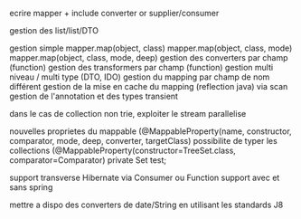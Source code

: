 ecrire mapper + include converter or supplier/consumer

gestion des list/list/DTO

gestion simple
mapper.map(object, class)
mapper.map(object, class, mode)
mapper.map(object, class, mode, deep)
gestion des converters par champ (function)
gestion des transformers par champ (function)
gestion multi niveau / multi type (DTO, IDO)
gestion du mapping par champ de nom différent
gestion de la mise en cache du mapping (reflection java) via scan
gestion de l'annotation et des types transient

dans le cas de collection non trie, exploiter le stream parallelise

nouvelles proprietes du mappable (@MappableProperty(name, constructor, comparator, mode, deep, converter, targetClass)
possibilite de typer les collections (@MappableProperty(constructor=TreeSet.class, comparator=Comparator) private Set<DTO> test;

support transverse Hibernate via Consumer ou  Function
support avec et sans spring

mettre a dispo des converters de date/String en utilisant les standards J8